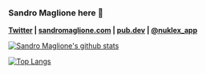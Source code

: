 ### Sandro Maglione here 👋
**[Twitter](https://twitter.com/SandroMaglione) | [sandromaglione.com](https://www.sandromaglione.com/) | [pub.dev](https://pub.dev/publishers/sandromaglione.com/packages) |  [@nuklex_app](https://nuklex.com/)**

[![Sandro Maglione's github stats](https://github-readme-stats.vercel.app/api?username=sandromaglione&count_private=true&show_icons=true&theme=nightowl)](https://github.com/anuraghazra/github-readme-stats)

[![Top Langs](https://github-readme-stats.vercel.app/api/top-langs/?username=sandromaglione&exclude_repo=range-analysis-llvm,RicochetRobots,LinkedList,AsyncTaskInternetConnectionTutorial,RecyclerViewTutorial,Design-Patterns-Implementation,wordit-api,PHP-RESTful-API&langs_count=5&theme=nightowl)](https://github.com/anuraghazra/github-readme-stats)
